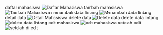 daftar mahasiswa
![Daftar Mahasiswa](https://github.com/user-attachments/assets/3c351490-41fb-492f-9cf8-d5bcc60aca07)
tambah mahasiswa
![Tambah Mahasiswa](https://github.com/user-attachments/assets/a72221a0-44fe-4a34-a261-2e6cf5fbbf3c)
menambah data lintang
![Menambah data lintang](https://github.com/user-attachments/assets/6ca28959-4d94-4696-a514-a38d1dbb17ba)
detail data
![Detail Mahasiswa](https://github.com/user-attachments/assets/709bd5bc-7110-4e20-ad3c-2968eabe4733)
delete data 
![Delete data](https://github.com/user-attachments/assets/5a73135c-75ea-4944-8f03-a968b6021d9e)
delete data lintang
![delete data lintang](https://github.com/user-attachments/assets/08ebc11a-78e0-496e-913d-ac5982132f33)
edit mahasiswa
![edit mahasiswa](https://github.com/user-attachments/assets/67dcd7de-b4d2-4ca9-8311-ecd0a41d02e9)
setelah edit
![setelah di edit](https://github.com/user-attachments/assets/4e5e56c3-0fcb-4fd8-9931-9d3be42ec9ef)

